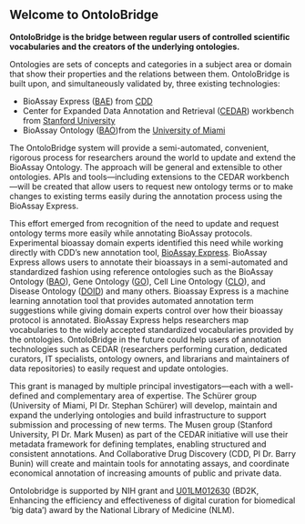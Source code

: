## Welcome to OntoloBridge

**OntoloBridge is the bridge between regular users of controlled scientific vocabularies and the creators of the underlying ontologies.** 

Ontologies are sets of concepts and categories in a subject area or domain that show their properties and the relations between them.  OntoloBridge is built upon, and simultaneously validated by, three existing technologies: 
* BioAssay Express ([BAE](https://www.bioassayexpress.com)) from [CDD](https://www.collaborativedrug.com)
* Center for Expanded Data Annotation and Retrieval ([CEDAR](https://metadatacenter.org/)) workbench from [Stanford University](http://bmir.stanford.edu/)
* BioAssay Ontology ([BAO](https://bioportal.bioontology.org/ontologies/BAO))from the [University of Miami](http://pharmacology.med.miami.edu)

The OntoloBridge system will provide a semi-automated, convenient, rigorous process for researchers around the world to update and extend the BioAssay Ontology. The approach will be general and extensible to other ontologies. APIs and tools—including extensions to the CEDAR workbench—will be created that allow users to request new ontology terms or to make changes to existing terms easily during the annotation process using the BioAssay Express.

This effort emerged from recognition of the need to update and request ontology terms more easily while annotating BioAssay protocols. Experimental bioassay domain experts identified this need while working directly with CDD’s new annotation tool, [BioAssay Express](https://www.bioassayexpress.com).  BioAssay Express allows users to annotate their bioassays in a semi-automated and standardized fashion using reference ontologies such as the BioAssay Ontology ([BAO](https://bioportal.bioontology.org/ontologies/BAO)), Gene Ontology ([GO](http://geneontology.org/)), Cell Line Ontology ([CLO](https://bioportal.bioontology.org/ontologies/CLO)), and Disease Ontology ([DOID](https://disease-ontology.org/)) and many others. Bioassay Express is a machine learning annotation tool that provides automated annotation term suggestions while giving domain experts control over how their bioassay protocol is annotated. BioAssay Express helps researchers map vocabularies to the widely accepted standardized vocabularies provided by the ontologies. OntoloBridge in the future could help users of annotation technologies such as CEDAR (researchers performing curation, dedicated curators, IT specialists, ontology owners, and librarians and maintainers of data repositories) to easily request and update ontologies.

This grant is managed by multiple principal investigators—each with a well-defined and complementary area of expertise. The Schürer group (University of Miami, PI Dr. Stephan Schürer) will develop, maintain and expand the underlying ontologies and build infrastructure to support submission and processing of new terms. The Musen group (Stanford University, PI Dr. Mark Musen) as part of the CEDAR initiative will use their metadata framework for defining templates, enabling structured and consistent annotations. And Collaborative Drug Discovery (CDD, PI Dr. Barry Bunin) will create and maintain tools for annotating assays, and coordinate economical annotation of increasing amounts of public and private data.

Ontolobridge is supported by NIH grant and [U01LM012630](https://reporter.nih.gov/project-details/1U01LM012630-01) (BD2K, Enhancing the efficiency and effectiveness of digital curation for biomedical ‘big data’) award by the National Library of Medicine (NLM).
